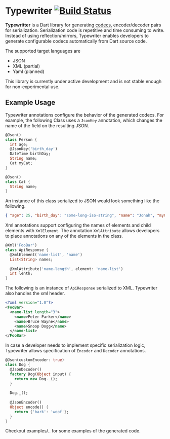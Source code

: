 # Typewriter [![Build Status](https://travis-ci.org/jonahwilliams/typewriter.svg?branch=master)](https://travis-ci.org/jonahwilliams/typewriter)

<b>Typewritter</b> is a Dart library for generating [codecs](https://www.dartlang.org/articles/libraries/converters-and-codecs), encoder/decoder pairs for serialization.  Serialization code is repetitive and time consuming to write.  Instead of using reflection/mirrors, Typewriter enables developers to generate configurable codecs automatically from Dart source code.

The supported target languages are
* JSON
* XML (partial)
* Yaml (planned) 

This library is currently under active development and is not stable enough for non-experimental use.

## Example Usage
Typewriter annotations configure the behavior of the generated codecs.  For example, the following Class uses a `JsonKey` annotation, which changes the name of the field on the resulting JSON.

```dart
@Json()
class Person {
  int age;
  @JsonKey('birth_day')
  DateTime birthDay;
  String name;
  Cat myCat;
}

@Json()
class Cat {
  String name;
}
```
An instance of this class serialized to JSON would look something like the following.

```json
{ "age": 25, "birth_day": "some-long-iso-string", "name": "Jonah", "myCat": {"name": "Mike Hat"}}
```

Xml annotations support configuring the names of elements and child elements with `XmlElement`.  The annotation `XmlAttribute` allows developers to place annotations on any of the elements in the class.

```dart
@Xml('FooBar')
class ApiResponse {
  @XmlElement('name-list', 'name')
  List<String> names;
  
  @XmlAttribute('name-length', element: 'name-list')
  int lenth;
}
```
The following is an instance of `ApiResponse` serialized to XML.  Typewriter also handles the xml header.
```xml
<?xml version="1.0"?>
<FooBar>
  <name-list length="3">
    <name>Peter Parker</name>
    <name>Bruce Wayne</name>
    <name>Snoop Dogg</name>
  </name-list>
</FooBar>
```

In case a developer needs to implement specific serialization logic, Typewriter allows specification of `Encoder` and `Decoder` annotations.

```dart
@Json(customEncoder: true)
class Dog {  
  @JsonDecoder()
  factory Dog(Object input) {
    return new Dog._();
  }
  
  Dog._();
  
  @JsonEncoder()
  Object encode() {
    return {'bark': 'woof'};
  }
}
```

Checkout examples/.. for some examples of the generated code.
